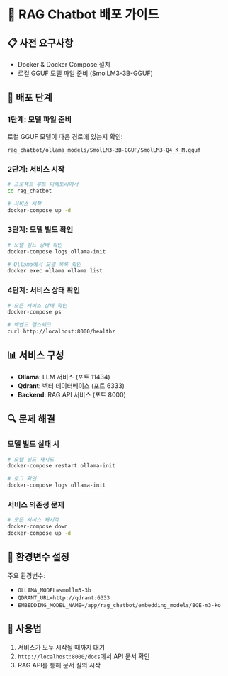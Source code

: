 # 🚀 RAG Chatbot 배포 가이드

## 📋 **사전 요구사항**

- Docker & Docker Compose 설치
- 로컬 GGUF 모델 파일 준비 (SmolLM3-3B-GGUF)

## 🔧 **배포 단계**

### **1단계: 모델 파일 준비**

로컬 GGUF 모델이 다음 경로에 있는지 확인:
```
rag_chatbot/ollama_models/SmolLM3-3B-GGUF/SmolLM3-Q4_K_M.gguf
```

### **2단계: 서비스 시작**

```bash
# 프로젝트 루트 디렉토리에서
cd rag_chatbot

# 서비스 시작
docker-compose up -d
```

### **3단계: 모델 빌드 확인**

```bash
# 모델 빌드 상태 확인
docker-compose logs ollama-init

# Ollama에서 모델 목록 확인
docker exec ollama ollama list
```

### **4단계: 서비스 상태 확인**

```bash
# 모든 서비스 상태 확인
docker-compose ps

# 백엔드 헬스체크
curl http://localhost:8000/healthz
```

## 📊 **서비스 구성**

- **Ollama**: LLM 서비스 (포트 11434)
- **Qdrant**: 벡터 데이터베이스 (포트 6333)
- **Backend**: RAG API 서비스 (포트 8000)

## 🔍 **문제 해결**

### **모델 빌드 실패 시**

```bash
# 모델 빌드 재시도
docker-compose restart ollama-init

# 로그 확인
docker-compose logs ollama-init
```

### **서비스 의존성 문제**

```bash
# 모든 서비스 재시작
docker-compose down
docker-compose up -d
```

## 📝 **환경변수 설정**

주요 환경변수:
- `OLLAMA_MODEL=smollm3-3b`
- `QDRANT_URL=http://qdrant:6333`
- `EMBEDDING_MODEL_NAME=/app/rag_chatbot/embedding_models/BGE-m3-ko`

## 🎯 **사용법**

1. 서비스가 모두 시작될 때까지 대기
2. `http://localhost:8000/docs`에서 API 문서 확인
3. RAG API를 통해 문서 질의 시작
